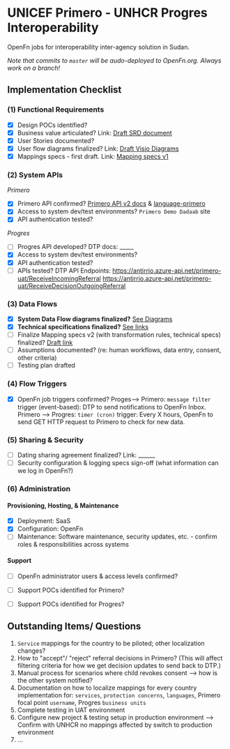 # UNICEF Primero - UNHCR Progres Interoperability 

OpenFn jobs for interoperability inter-agency solution in Sudan.  

*Note that commits to `master` will be audo-deployed to OpenFn.org. Always work on a branch!*

## Implementation Checklist
### (1) Functional Requirements
- [x] Design POCs identified? 
- [x] Business value articulated? Link: [Draft SRD document](https://unhcr365.sharepoint.com/:w:/r/teams/Project-I-UNICEF/_layouts/15/Doc.aspx?sourcedoc=%7B6C92757A-CA36-4ADE-92A7-F9A9304AFA0C%7D&file=SRD_DTP_PRIMERO_draft.docx&action=default&mobileredirect=true)
- [x] User Stories documented? 
- [x] User flow diagrams finalized? Link: [Draft Visio Diagrams](https://unhcr365.sharepoint.com/teams/Project-I-UNICEF/Shared%20Documents/Forms/AllItems.aspx?FolderCTID=0x012000FE55EBBDFA20F3418A44FE405F074C05&viewid=183bd8b2%2D9833%2D4e49%2D865a%2D3103fd2ef066&id=%2Fteams%2FProject%2DI%2DUNICEF%2FShared%20Documents%2FGeneral%2FBusiness%20Analysis%2FProcess)
- [x] Mappings specs - first draft. Link: [Mapping specs v1](https://docs.google.com/spreadsheets/d/1ieoiGsdGuOA1E3jbw0lWkW-H-V9RzrtxYUdrRsHpOF4/edit#gid=1296754513)

### (2) System APIs
_Primero_
- [x] Primero API confirmed? [Primero API v2 docs](https://github.com/primeroIMS/primero/blob/development_v2/README.md) & [language-primero](https://github.com/OpenFn/language-primero)
- [x] Access to system dev/test environments? `Primero Demo Dadaab` site
- [x] API authentication tested? 

_Progres_
- [ ] Progres API developed? DTP docs: _____
- [x] Access to system dev/test environments? 
- [x] API authentication tested? 
- [ ] APIs tested? 
DTP API Endpoints: 
https://antirrio.azure-api.net/primero-uat/ReceiveIncomingReferral
https://antirrio.azure-api.net/primero-uat/ReceiveDecisionOutgoingReferral

### (3) Data Flows
- [x] **System Data Flow diagrams finalized?** [See Diagrams](https://docs.google.com/presentation/d/1S_BuMzJ2MzcvJCoHUPWxkfwYkFP-V-ValIWH4EP3Cj8/edit)
- [x] **Technical specifications finalized?** [See links](https://docs.google.com/document/d/1my6LFr6Fq98wG3dDcURcl9THBrWG7hHLurchJC59Zos/edit?usp=sharing)
- [ ] Finalize Mapping specs v2 (with transformation rules, technical specs) finalized? [Draft link](https://docs.google.com/spreadsheets/d/1ieoiGsdGuOA1E3jbw0lWkW-H-V9RzrtxYUdrRsHpOF4/edit#gid=1824703789)
- [ ] Assumptions documented? (re: human workflows, data entry, consent, other criteria)
- [ ] Testing plan drafted 

### (4) Flow Triggers
- [x] OpenFn job triggers confirmed?
Proges--> Primero: `message filter` trigger (event-based): DTP to send notifications to OpenFn Inbox. 
Primero --> Progres: `timer (cron)` trigger: Every X hours, OpenFn to send GET HTTP request to Primero to check for new data. 

### (5) Sharing & Security
- [ ] Dating sharing agreement finalized? Link: ______
- [ ] Security configuration & logging specs sign-off (what information can we log in OpenFn?)

### (6) Administration
#### Provisioning, Hosting, & Maintenance
- [x] Deployment: SaaS
- [x] Configuration: OpenFn
- [ ] Maintenance: Software maintenance, security updates, etc. - confirm roles & responsibilities across systems 

#### Support
- [ ] OpenFn administrator users & access levels confirmed? 
- [ ] Support POCs identified for Primero? 
- [ ] Support POCs identified for Progres? 


## Outstanding Items/ Questions
1. `Service` mappings for the country to be piloted; other localization changes? 
2. How to "accept"/ "reject" referral decisions in Primero? (This will affect filtering criteria for how we get decision updates to send back to DTP.)
3. Manual process for scenarios where child revokes consent --> how is the other system notified? 
4. Documentation on how to localize mappings for every country implementation for: `services`, `protection concerns`, `languages`, Primero focal point `username`, Progres `business units` 
5. Complete testing in UAT environment
6. Configure new project & testing setup in production environment --> Confirm with UNHCR no mappings affected by switch to production environment
7. ... 
